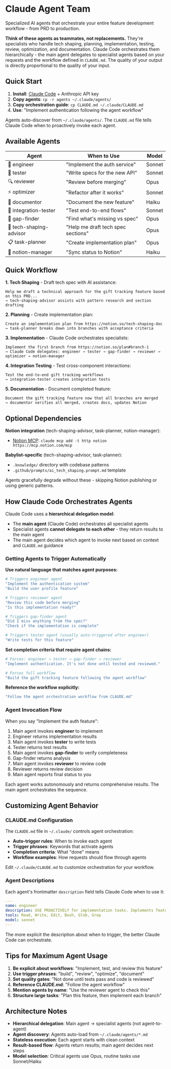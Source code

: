 # Claude Agent Team

Specialized AI agents that orchestrate your entire feature development workflow - from PRD to production.

**Think of these agents as teammates, not replacements.** They're specialists who handle tech shaping, planning, implementation, testing, review, optimization, and documentation. Claude Code orchestrates them hierarchically - the main agent delegates to specialist agents based on your requests and the workflow defined in `CLAUDE.md`. The quality of your output is directly proportional to the quality of your input.

## Quick Start

1. **Install**: [Claude Code](https://docs.claude.com/en/docs/claude-code) + Anthropic API key
2. **Copy agents**: `cp -r agents ~/.claude/agents/`
3. **Copy orchestration guide**: `cp CLAUDE.md ~/.claude/CLAUDE.md`
4. **Use**: "Implement authentication following the agent workflow"

Agents auto-discover from `~/.claude/agents/`. The `CLAUDE.md` file tells Claude Code when to proactively invoke each agent.

## Available Agents

| Agent | When to Use | Model |
|-------|-------------|-------|
| 🔨 engineer | "Implement the auth service" | Sonnet |
| 🧪 tester | "Write specs for the new API" | Sonnet |
| 🔍 reviewer | "Review before merging" | Opus |
| ⚡ optimizer | "Refactor after it works" | Sonnet |
| 📝 documentor | "Document the new feature" | Haiku |
| 🔌 integration-tester | "Test end-to-end flows" | Sonnet |
| 🔎 gap-finder | "Find what's missing vs spec" | Opus |
| 🎨 tech-shaping-advisor | "Help me draft tech spec sections" | Opus |
| 📋 task-planner | "Create implementation plan" | Opus |
| 🔄 notion-manager | "Sync status to Notion" | Haiku |

## Quick Workflow

**1. Tech Shaping** - Draft tech spec with AI assistance:
```
Help me draft a technical approach for the gift tracking feature based on this PRD...
→ tech-shaping-advisor assists with pattern research and section drafting
```

**2. Planning** - Create implementation plan:
```
Create an implementation plan from https://notion.so/tech-shaping-doc
→ task-planner breaks down into branches with acceptance criteria
```

**3. Implementation** - Claude Code orchestrates specialists:
```
Implement the first branch from https://notion.so/plan#branch-1
→ Claude Code delegates: engineer → tester → gap-finder → reviewer → optimizer → notion-manager
```

**4. Integration Testing** - Test cross-component interactions:
```
Test the end-to-end gift tracking workflows
→ integration-tester creates integration tests
```

**5. Documentation** - Document completed feature:
```
Document the gift tracking feature now that all branches are merged
→ documentor verifies all merged, creates docs, updates Notion
```

## Optional Dependencies

**Notion integration** (tech-shaping-advisor, task-planner, notion-manager):
- [Notion MCP](https://mcp.notion.com/): `claude mcp add -t http notion https://mcp.notion.com/mcp`

**Babylist-specific** (tech-shaping-advisor, task-planner):
- `.knowledge/` directory with codebase patterns
- `.github/prompts/ai_tech_shaping.prompt.md` template

Agents gracefully degrade without these - skipping Notion publishing or using generic patterns.

## How Claude Code Orchestrates Agents

Claude Code uses a **hierarchical delegation model**:
- The **main agent** (Claude Code) orchestrates all specialist agents
- Specialist agents **cannot delegate to each other** - they return results to the main agent
- The main agent decides which agent to invoke next based on context and `CLAUDE.md` guidance

### Getting Agents to Trigger Automatically

**Use natural language that matches agent purposes:**

```bash
# Triggers engineer agent
"Implement the authentication system"
"Build the user profile feature"

# Triggers reviewer agent
"Review this code before merging"
"Is this implementation ready?"

# Triggers gap-finder agent
"Did I miss anything from the spec?"
"Check if the implementation is complete"

# Triggers tester agent (usually auto-triggered after engineer)
"Write tests for this feature"
```

**Set completion criteria that require agent chains:**

```bash
# Forces: engineer → tester → gap-finder → reviewer
"Implement authentication. It's not done until tested and reviewed."

# Forces full workflow
"Build the gift tracking feature following the agent workflow"
```

**Reference the workflow explicitly:**

```bash
"Follow the agent orchestration workflow from CLAUDE.md"
```

### Agent Invocation Flow

When you say "Implement the auth feature":

1. Main agent invokes **engineer** to implement
2. Engineer returns implementation results
3. Main agent invokes **tester** to write tests
4. Tester returns test results
5. Main agent invokes **gap-finder** to verify completeness
6. Gap-finder returns analysis
7. Main agent invokes **reviewer** to review code
8. Reviewer returns review decision
9. Main agent reports final status to you

Each agent works autonomously and returns comprehensive results. The main agent orchestrates the sequence.

## Customizing Agent Behavior

### CLAUDE.md Configuration

The `CLAUDE.md` file in `~/.claude/` controls agent orchestration:

- **Auto-trigger rules**: When to invoke each agent
- **Trigger phrases**: Keywords that activate agents
- **Completion criteria**: What "done" means
- **Workflow examples**: How requests should flow through agents

Edit `~/.claude/CLAUDE.md` to customize orchestration for your workflow.

### Agent Descriptions

Each agent's frontmatter `description` field tells Claude Code when to use it:

```yaml
---
name: engineer
description: USE PROACTIVELY for implementation tasks. Implements features based on detailed specifications by reading context, exploring codebase patterns, and writing working code that follows existing conventions.
tools: Read, Write, Edit, Bash, Glob, Grep
model: sonnet
---
```

The more explicit the description about when to trigger, the better Claude Code can orchestrate.

## Tips for Maximum Agent Usage

1. **Be explicit about workflows**: "Implement, test, and review this feature"
2. **Use trigger phrases**: "build", "review", "optimize", "document"
3. **Set quality gates**: "Not done until tests pass and code is reviewed"
4. **Reference CLAUDE.md**: "Follow the agent workflow"
5. **Mention agents by name**: "Use the reviewer agent to check this"
6. **Structure large tasks**: "Plan this feature, then implement each branch"

## Architecture Notes

- **Hierarchical delegation**: Main agent → specialist agents (not agent-to-agent)
- **Agent discovery**: Agents auto-load from `~/.claude/agents/*.md`
- **Stateless execution**: Each agent starts with clean context
- **Result-based flow**: Agents return results; main agent decides next steps
- **Model selection**: Critical agents use Opus, routine tasks use Sonnet/Haiku
